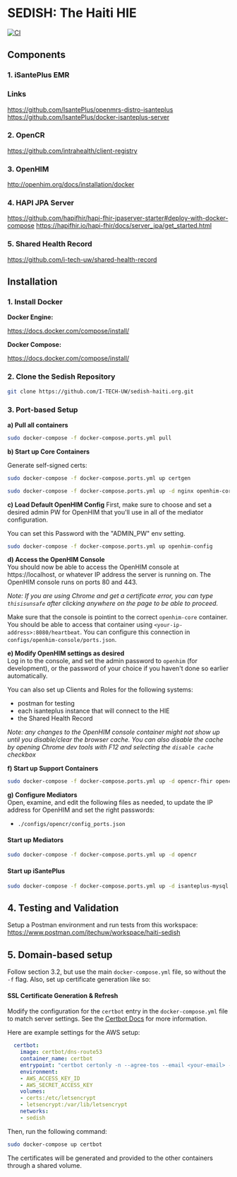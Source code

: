# SEDISH: The Haiti HIE 
[![CI](https://github.com/I-TECH-UW/sedish-haiti.org/actions/workflows/main.yml/badge.svg)](https://github.com/I-TECH-UW/sedish-haiti.org/actions/workflows/main.yml)
## Components

### 1. iSantePlus EMR
### Links
https://github.com/IsantePlus/openmrs-distro-isanteplus
https://github.com/IsantePlus/docker-isanteplus-server

### 2. OpenCR
https://github.com/intrahealth/client-registry

### 3. OpenHIM
http://openhim.org/docs/installation/docker

### 4. HAPI JPA Server
https://github.com/hapifhir/hapi-fhir-jpaserver-starter#deploy-with-docker-compose
https://hapifhir.io/hapi-fhir/docs/server_jpa/get_started.html

### 5. Shared Health Record
https://github.com/i-tech-uw/shared-health-record

## Installation
### 1. Install Docker

**Docker Engine:**

https://docs.docker.com/compose/install/

**Docker Compose:**

https://docs.docker.com/compose/install/


### 2. Clone the Sedish Repository

```sh
git clone https://github.com/I-TECH-UW/sedish-haiti.org.git
```

### 3. Port-based Setup


**a) Pull all containers**  

```sh
sudo docker-compose -f docker-compose.ports.yml pull
```
**b) Start up Core Containers** 

Generate self-signed certs:  
```sh
sudo docker-compose -f docker-compose.ports.yml up certgen
```

```sh
sudo docker-compose -f docker-compose.ports.yml up -d nginx openhim-core openhim-console mongo-db
```

**c) Load Default OpenHIM Config**
First, make sure to choose and set a desired admin PW for OpenHIM that you'll use in all of the mediator configuration. 

You can set this Password with the "ADMIN_PW" env setting. 

```sh
sudo docker-compose -f docker-compose.ports.yml up openhim-config
```

**d) Access the OpenHIM Console**  
You should now be able to access the OpenHIM console at https://localhost, or whatever IP address the server is running on. The OpenHIM console runs on ports 80 and 443. 

*Note: If you are using Chrome and get a certificate error, you can type `thisisunsafe` after clicking anywhere on the page to be able to proceed.*

Make sure that the console is pointint to the correct `openhim-core` container. You should be able to access that container using `<your-ip-address>:8080/heartbeat`. You can configure this connection in `configs/openhim-console/ports.json`. 

**e) Modify OpenHIM settings as desired**   
Log in to the console, and set the admin password to `openhim` (for development), or the password of your choice if you haven't done so earlier automatically.

You can also set up Clients and Roles for the following systems:
- postman for testing
- each isanteplus instance that will connect to the HIE
- the Shared Health Record

*Note: any changes to the OpenHIM console container might not show up until you disable/clear the browser cache. You can also disable the cache by opening Chrome dev tools with F12 and selecting the `disable cache` checkbox*

**f) Start up Support Containers**  
```sh
sudo docker-compose -f docker-compose.ports.yml up -d opencr-fhir opencr-es kafka zookeeper
```

**g) Configure Mediators**  
Open, examine, and edit the following files as needed, to update the IP address for OpenHIM and set the right passwords:
  - `./configs/opencr/config_ports.json`
#### Start up Mediators  

```sh
sudo docker-compose -f docker-compose.ports.yml up -d opencr
```
#### Start up iSantePlus
```sh
sudo docker-compose -f docker-compose.ports.yml up -d isanteplus-mysql isanteplus
```
## 4. Testing and Validation
Setup a Postman environment and run tests from this workspace: https://www.postman.com/itechuw/workspace/haiti-sedish

## 5. Domain-based setup
Follow section 3.2, but use the main `docker-compose.yml` file, so without the `-f` flag. Also, set up certificate generation like so:
#### SSL Certificate Generation & Refresh 
Modify the configuration for the `certbot` entry in the `docker-compose.yml` file to match server settings. See the [Certbot Docs](https://certbot.eff.org/) for more information.

Here are example settings for the AWS setup:

```yaml
  certbot:
    image: certbot/dns-route53
    container_name: certbot
    entrypoint: "certbot certonly -n --agree-tos --email <your-email> -d <your-domain> -d '*.<your-domain>' --dns-route53 --preferred-challenges=dns"
    environment:
    - AWS_ACCESS_KEY_ID
    - AWS_SECRET_ACCESS_KEY
    volumes:
    - certs:/etc/letsencrypt
    - letsencrypt:/var/lib/letsencrypt
    networks:
    - sedish
```

Then, run the following command:

```sh
sudo docker-compose up certbot
```

The certificates will be generated and provided to the other containers through a shared volume.


